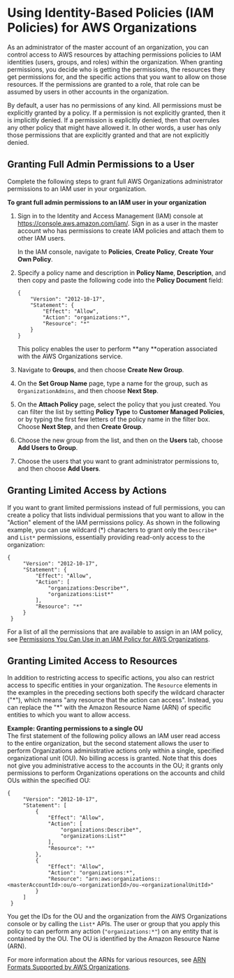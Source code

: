 # Using Identity\-Based Policies \(IAM Policies\) for AWS Organizations<a name="orgs_permissions_iam-policies"></a>

As an administrator of the master account of an organization, you can control access to AWS resources by attaching permissions policies to IAM identities \(users, groups, and roles\) within the organization\. When granting permissions, you decide who is getting the permissions, the resources they get permissions for, and the specific actions that you want to allow on those resources\. If the permissions are granted to a role, that role can be assumed by users in other accounts in the organization\.

By default, a user has no permissions of any kind\. All permissions must be explicitly granted by a policy\. If a permission is not explicitly granted, then it is implicitly denied\. If a permission is explicitly denied, then that overrules any other policy that might have allowed it\. In other words, a user has only those permissions that are explicitly granted and that are not explicitly denied\.

## Granting Full Admin Permissions to a User<a name="orgs_permissions_grant-admin-actions"></a>

Complete the following steps to grant full AWS Organizations administrator permissions to an IAM user in your organization\.

**To grant full admin permissions to an IAM user in your organization**

1. Sign in to the Identity and Access Management \(IAM\) console at [https://console\.aws\.amazon\.com/iam/](https://console.aws.amazon.com/iam/)\. Sign in as a user in the master account who has permissions to create IAM policies and attach them to other IAM users\.

   In the IAM console, navigate to **Policies**, **Create Policy**, **Create Your Own Policy**\.

1. Specify a policy name and description in **Policy Name**, **Description**, and then copy and paste the following code into the **Policy Document** field:

   ```
   {
       "Version": "2012-10-17",
       "Statement": {
           "Effect": "Allow",
           "Action": "organizations:*",
           "Resource": "*"
       }
   }
   ```

   This policy enables the user to perform **any **operation associated with the AWS Organizations service\. 

1. Navigate to **Groups**, and then choose **Create New Group**\.

1. On the **Set Group Name** page, type a name for the group, such as `OrganizationAdmins`, and then choose **Next Step**\.

1. On the **Attach Policy** page, select the policy that you just created\. You can filter the list by setting **Policy Type** to **Customer Managed Policies**, or by typing the first few letters of the policy name in the filter box\. Choose **Next Step**, and then **Create Group**\.

1. Choose the new group from the list, and then on the **Users** tab, choose **Add Users to Group**\.

1. Choose the users that you want to grant administrator permissions to, and then choose **Add Users**\.

## Granting Limited Access by Actions<a name="orgs_permissions_grant-limited-actions"></a>

If you want to grant limited permissions instead of full permissions, you can create a policy that lists individual permissions that you want to allow in the "Action" element of the IAM permissions policy\. As shown in the following example, you can use wildcard \(\*\) characters to grant only the `Describe*` and `List*` permissions, essentially providing read\-only access to the organization:

```
{
     "Version": "2012-10-17",
     "Statement": {
         "Effect": "Allow",
         "Action": [
             "organizations:Describe*", 
             "organizations:List*" 
         ],
         "Resource": "*"
     }
 }
```

For a list of all the permissions that are available to assign in an IAM policy, see [Permissions You Can Use in an IAM Policy for AWS Organizations](orgs_reference_iam-permissions.md)\.

## Granting Limited Access to Resources<a name="orgs_permissions_grant-limited-resources"></a>

In addition to restricting access to specific actions, you also can restrict access to specific entities in your organization\. The `Resource` elements in the examples in the preceding sections both specify the wildcard character \("\*"\), which means "any resource that the action can access"\. Instead, you can replace the "\*" with the Amazon Resource Name \(ARN\) of specific entities to which you want to allow access\. 

**Example: Granting permissions to a single OU**  
The first statement of the following policy allows an IAM user read access to the entire organization, but the second statement allows the user to perform Organizations administrative actions only within a single, specified organizational unit \(OU\)\. No billing access is granted\. Note that this does not give you administrative access to the accounts in the OU; it grants only permissions to perform Organizations operations on the accounts and child OUs within the specified OU:

```
{
     "Version": "2012-10-17",
     "Statement": [
         {
             "Effect": "Allow",
             "Action": [
                 "organizations:Describe*", 
                 "organizations:List*" 
             ],
             "Resource": "*"
         },
         {
             "Effect": "Allow",
             "Action": "organizations:*",
             "Resource": "arn:aws:organizations::<masterAccountId>:ou/o-<organizationId>/ou-<organizationalUnitId>"
         }
     ]
 }
```

You get the IDs for the OU and the organization from the AWS Organizations console or by calling the `List*` APIs\. The user or group that you apply this policy to can perform any action \(`"organizations:*"`\) on any entity that is contained by the OU\. The OU is identified by the Amazon Resource Name \(ARN\)\. 

For more information about the ARNs for various resources, see [ARN Formats Supported by AWS Organizations](orgs_reference_arn-formats.md)\. 